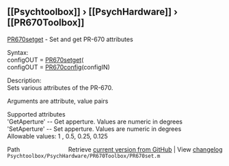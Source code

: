 ## [[Psychtoolbox]] &#8250; [[PsychHardware]] &#8250; [[PR670Toolbox]]

[PR670setget](PR670setget) - Set and get PR-670 attributes  
  
Syntax:  
configOUT = [PR670setget](PR670setget)(  
configOUT = [PR670config](PR670config)(configIN)  
  
Description:  
Sets various attributes of the PR-670.  
  
Arguments are attribute, value pairs  
  
Supported attributes  
  'GetAperture' -- Get apperture.  Values are numeric in degrees  
  'SetAperture' -- Set apperture.  Values are numeric in degrees  
   Allowable values: 1 , 0.5, 0.25, 0.125  




<div class="code_header" style="text-align:right;">
  <span style="float:left;">Path&nbsp;&nbsp;</span> <span class="counter">Retrieve <a href=
  "https://raw.github.com/Psychtoolbox-3/Psychtoolbox-3/beta/Psychtoolbox/PsychHardware/PR670Toolbox/PR670set.m">current version from GitHub</a> | View <a href=
  "https://github.com/Psychtoolbox-3/Psychtoolbox-3/commits/beta/Psychtoolbox/PsychHardware/PR670Toolbox/PR670set.m">changelog</a></span>
</div>
<div class="code">
  <code>Psychtoolbox/PsychHardware/PR670Toolbox/PR670set.m</code>
</div>

